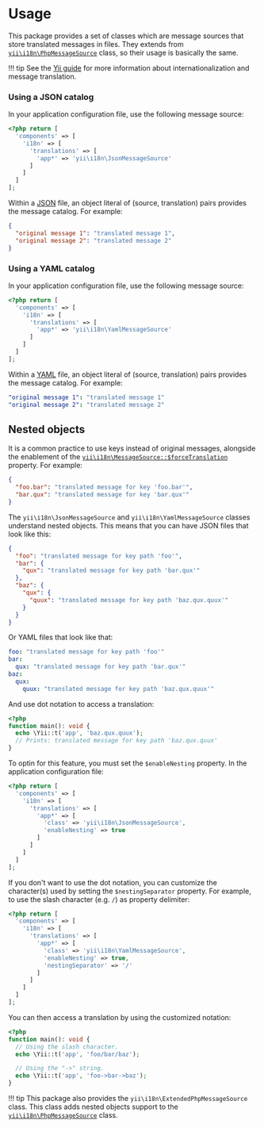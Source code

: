 # Usage
This package provides a set of classes which are message sources that store translated messages in files.
They extends from [`yii\i18n\PhpMessageSource`](https://www.yiiframework.com/doc/api/2.0/yii-i18n-phpmessagesource) class, so their usage is basically the same.

!!! tip
    See the [Yii guide](https://www.yiiframework.com/doc/guide/2.0/en/tutorial-i18n#message-translation) for more information about internationalization and message translation.

### Using a JSON catalog
In your application configuration file, use the following message source:

```php
<?php return [
  'components' => [
    'i18n' => [
      'translations' => [
        'app*' => 'yii\i18n\JsonMessageSource'
      ]
    ]
  ]
];
```

Within a [JSON](https://json.org) file, an object literal of (source, translation) pairs provides the message catalog. For example:

```json
{
  "original message 1": "translated message 1",
  "original message 2": "translated message 2"
}
```

### Using a YAML catalog
In your application configuration file, use the following message source:

```php
<?php return [
  'components' => [
    'i18n' => [
      'translations' => [
        'app*' => 'yii\i18n\YamlMessageSource'
      ]
    ]
  ]
];
```

Within a [YAML](http://yaml.org) file, an object literal of (source, translation) pairs provides the message catalog. For example:

```yaml
"original message 1": "translated message 1"
"original message 2": "translated message 2"
```

## Nested objects
It is a common practice to use keys instead of original messages, alongside the enablement of the [`yii\i18n\MessageSource::$forceTranslation`](https://www.yiiframework.com/doc/api/2.0/yii-i18n-messagesource#$forceTranslation-detail) property. For example:

```json
{
  "foo.bar": "translated message for key 'foo.bar'",
  "bar.qux": "translated message for key 'bar.qux'"
}
```

The `yii\i18n\JsonMessageSource` and `yii\i18n\YamlMessageSource` classes understand nested objects.
This means that you can have JSON files that look like this:

```json
{
  "foo": "translated message for key path 'foo'",
  "bar": {
    "qux": "translated message for key path 'bar.qux'"
  },
  "baz": {
    "qux": {
      "quux": "translated message for key path 'baz.qux.quux'"
    }
  }
}
```

Or YAML files that look like that:

```yaml
foo: "translated message for key path 'foo'"
bar:
  qux: "translated message for key path 'bar.qux'"
baz:
  qux:
    quux: "translated message for key path 'baz.qux.quux'"
```

And use dot notation to access a translation:

```php
<?php
function main(): void {
  echo \Yii::t('app', 'baz.qux.quux');
  // Prints: translated message for key path 'baz.qux.quux'
}
```

To optin for this feature, you must set the `$enableNesting` property.
In the application configuration file:

```php
<?php return [
  'components' => [
    'i18n' => [
      'translations' => [
        'app*' => [
          'class' => 'yii\i18n\JsonMessageSource',
          'enableNesting' => true
        ]
      ]
    ]
  ]
];
```

If you don't want to use the dot notation, you can customize the character(s) used by setting the `$nestingSeparator` property. For example, to use the slash character (e.g. `/`) as property delimiter:

```php
<?php return [
  'components' => [
    'i18n' => [
      'translations' => [
        'app*' => [
          'class' => 'yii\i18n\YamlMessageSource',
          'enableNesting' => true,
          'nestingSeparator' => '/'
        ]
      ]
    ]
  ]
];
```

You can then access a translation by using the customized notation:

```php
<?php
function main(): void {
  // Using the slash character.
  echo \Yii::t('app', 'foo/bar/baz');

  // Using the "->" string.
  echo \Yii::t('app', 'foo->bar->baz');
}
```

!!! tip
    This package also provides the `yii\i18n\ExtendedPhpMessageSource` class.
    This class adds nested objects support to the [`yii\i18n\PhpMessageSource`](https://www.yiiframework.com/doc/api/2.0/yii-i18n-phpmessagesource) class.
